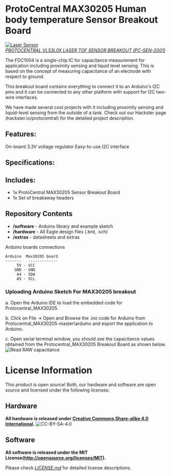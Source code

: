 ProtoCentral MAX30205 Human body temperature Sensor Breakout Board
=========================================================
[![Laser Sensor](https://www.protocentral.com/4064-large_default/protocentral-vl53l0x-laser-tof-sensor-breakout.jpg)  
*PROTOCENTRAL VL53L0X LASER TOF SENSOR BREAKOUT (PC-SEN-2001)*](https://www.protocentral.com/motiondistance/1049-protocentral-vl53l0x-laser-tof-sensor-breakout.html)

The FDC1004 is a single-chip IC for capacitance measurement for application including proximity sensing and liquid level sensing. This is based on the concept of measuring capacitance of an electrode with respect to ground. 

This breakout board contains everything to connect it to an Arduino's I2C pins and it can be connected to any other platform with support for I2C two-wire interfaces. 

We have made several cool projects with it including proximity sensing and liquid-level sensing from the outside of a tank. Check out our Hackster page (hackster.io/protocentral) for the detailed project description. 

Features:
---------
On-board 3.3V voltage regulator
Easy-to-use I2C interface

Specifications:
---------------

Includes:
----------
* 1x ProtoCentral MAX30205 Sensor Breakout Board
* 1x Set of breakaway headers

Repository Contents
-------------------
* **/software** - Arduino library and example sketch
* **/hardware** - All Eagle design files (.brd, .sch)
* **/extras** - datasheets and extras

Arduino boards connections


    Arduino  Max30205 board
    -------   -------------
         5V - VCC
        GND - GND
         A4 - SDA
         A5 - SCL
 
###  Uploading Arduino Sketch For MAX30205 breakout

 a. Open the Arduino IDE to load the embedded code for Protocentral_MAX30205.

 b. Click on File -> Open and Browse the .ino code for Arduino from Protocentral_MAX30205-master\arduino and export the application to Arduino.
 
 c.  Open serial terminal window, you should see the capacitance values obtained from the Protocentral_MAX30205 Breakout Board as shown below.
![Read RAW	capacitance](https://www.protocentral.com/img/p/4/2/1/2/4212.jpg?time=1482129242629)


License Information
===================
This product is open source! Both, our hardware and software are open source and licensed under the following licenses:

Hardware
---------
**All hardware is released under [Creative Commons Share-alike 4.0 International](http://creativecommons.org/licenses/by-sa/4.0/).**
![CC-BY-SA-4.0](https://i.creativecommons.org/l/by-sa/4.0/88x31.png)

Software
--------
**All software is released under the MIT License(http://opensource.org/licenses/MIT).**

Please check [*LICENSE.md*](LICENSE.md) for detailed license descriptions.

